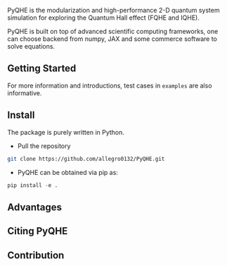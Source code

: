 PyQHE is the modularization and high-performance 2-D quantum system simulation for exploring the Quantum Hall effect (FQHE and IQHE).

PyQHE is built on top of advanced scientific computing frameworks, one can choose backend from numpy, JAX and some commerce software to solve equations.

## Getting Started
For more information and introductions, test cases in `examples` are also informative.

## Install
The package is purely written in Python.

- Pull the repository
```bash
git clone https://github.com/allegro0132/PyQHE.git
```

- PyQHE can be obtained via pip as:
```python
pip install -e .
```

## Advantages

## Citing PyQHE

## Contribution
